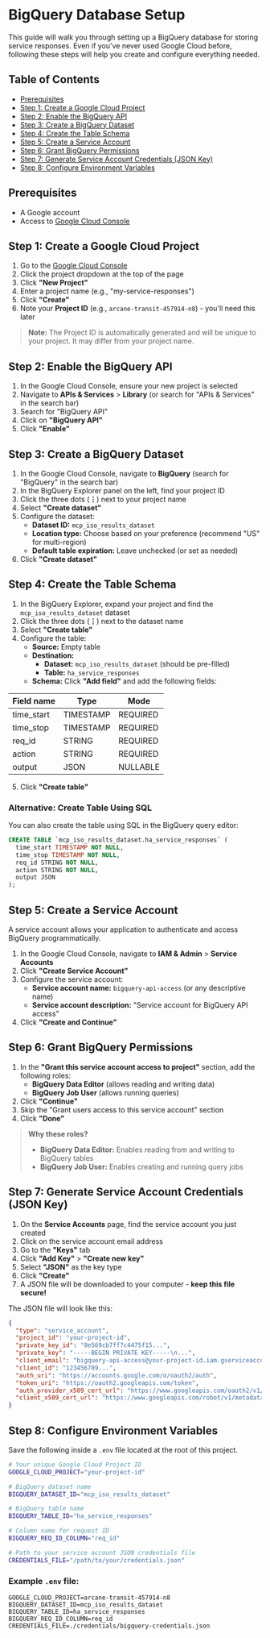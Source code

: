 # BigQuery Database Setup

This guide will walk you through setting up a BigQuery database for storing service responses. Even if you've never used Google Cloud before, following these steps will help you create and configure everything needed.

## Table of Contents
- [Prerequisites](#prerequisites)
- [Step 1: Create a Google Cloud Project](#step-1-create-a-google-cloud-project)
- [Step 2: Enable the BigQuery API](#step-2-enable-the-bigquery-api)
- [Step 3: Create a BigQuery Dataset](#step-3-create-a-bigquery-dataset)
- [Step 4: Create the Table Schema](#step-4-create-the-table-schema)
- [Step 5: Create a Service Account](#step-5-create-a-service-account)
- [Step 6: Grant BigQuery Permissions](#step-6-grant-bigquery-permissions)
- [Step 7: Generate Service Account Credentials (JSON Key)](#step-7-generate-service-account-credentials-json-key)
- [Step 8: Configure Environment Variables](#step-8-configure-environment-variables)

## Prerequisites

- A Google account
- Access to [Google Cloud Console](https://console.cloud.google.com/)

## Step 1: Create a Google Cloud Project

1. Go to the [Google Cloud Console](https://console.cloud.google.com/)
2. Click the project dropdown at the top of the page
3. Click **"New Project"**
4. Enter a project name (e.g., "my-service-responses")
5. Click **"Create"**
6. Note your **Project ID** (e.g., `arcane-transit-457914-n8`) - you'll need this later

> **Note:** The Project ID is automatically generated and will be unique to your project. It may differ from your project name.

## Step 2: Enable the BigQuery API

1. In the Google Cloud Console, ensure your new project is selected
2. Navigate to **APIs & Services** > **Library** (or search for "APIs & Services" in the search bar)
3. Search for "BigQuery API"
4. Click on **"BigQuery API"**
5. Click **"Enable"**

## Step 3: Create a BigQuery Dataset

1. In the Google Cloud Console, navigate to **BigQuery** (search for "BigQuery" in the search bar)
2. In the BigQuery Explorer panel on the left, find your project ID
3. Click the three dots (**⋮**) next to your project name
4. Select **"Create dataset"**
5. Configure the dataset:
   - **Dataset ID:** `mcp_iso_results_dataset`
   - **Location type:** Choose based on your preference (recommend "US" for multi-region)
   - **Default table expiration:** Leave unchecked (or set as needed)
6. Click **"Create dataset"**

## Step 4: Create the Table Schema

1. In the BigQuery Explorer, expand your project and find the `mcp_iso_results_dataset` dataset
2. Click the three dots (**⋮**) next to the dataset name
3. Select **"Create table"**
4. Configure the table:
   - **Source:** Empty table
   - **Destination:**
     - **Dataset:** `mcp_iso_results_dataset` (should be pre-filled)
     - **Table:** `ha_service_responses`
   - **Schema:** Click **"Add field"** and add the following fields:

| Field name  | Type      | Mode     |
|-------------|-----------|----------|
| time_start  | TIMESTAMP | REQUIRED |
| time_stop   | TIMESTAMP | REQUIRED |
| req_id      | STRING    | REQUIRED |
| action      | STRING    | REQUIRED |
| output      | JSON      | NULLABLE |

5. Click **"Create table"**

### Alternative: Create Table Using SQL

You can also create the table using SQL in the BigQuery query editor:

```sql
CREATE TABLE `mcp_iso_results_dataset.ha_service_responses` (
  time_start TIMESTAMP NOT NULL,
  time_stop TIMESTAMP NOT NULL,
  req_id STRING NOT NULL,
  action STRING NOT NULL,
  output JSON
);
```

## Step 5: Create a Service Account

A service account allows your application to authenticate and access BigQuery programmatically.

1. In the Google Cloud Console, navigate to **IAM & Admin** > **Service Accounts**
2. Click **"Create Service Account"**
3. Configure the service account:
   - **Service account name:** `bigquery-api-access` (or any descriptive name)
   - **Service account description:** "Service account for BigQuery API access"
4. Click **"Create and Continue"**

## Step 6: Grant BigQuery Permissions

1. In the **"Grant this service account access to project"** section, add the following roles:
   - **BigQuery Data Editor** (allows reading and writing data)
   - **BigQuery Job User** (allows running queries)
2. Click **"Continue"**
3. Skip the "Grant users access to this service account" section
4. Click **"Done"**

> **Why these roles?**
> - **BigQuery Data Editor:** Enables reading from and writing to BigQuery tables
> - **BigQuery Job User:** Enables creating and running query jobs

## Step 7: Generate Service Account Credentials (JSON Key)

1. On the **Service Accounts** page, find the service account you just created
2. Click on the service account email address
3. Go to the **"Keys"** tab
4. Click **"Add Key"** > **"Create new key"**
5. Select **"JSON"** as the key type
6. Click **"Create"**
7. A JSON file will be downloaded to your computer - **keep this file secure!**

The JSON file will look like this:

```json
{
  "type": "service_account",
  "project_id": "your-project-id",
  "private_key_id": "8e569cb7ff7c4475f15...",
  "private_key": "-----BEGIN PRIVATE KEY-----\n...",
  "client_email": "bigquery-api-access@your-project-id.iam.gserviceaccount.com",
  "client_id": "123456789...",
  "auth_uri": "https://accounts.google.com/o/oauth2/auth",
  "token_uri": "https://oauth2.googleapis.com/token",
  "auth_provider_x509_cert_url": "https://www.googleapis.com/oauth2/v1/certs",
  "client_x509_cert_url": "https://www.googleapis.com/robot/v1/metadata/x509/..."
}
```

## Step 8: Configure Environment Variables

Save the following inside a `.env` file located at the root of this project.
```bash
# Your unique Google Cloud Project ID
GOOGLE_CLOUD_PROJECT="your-project-id"

# BigQuery dataset name
BIGQUERY_DATASET_ID="mcp_iso_results_dataset"

# BigQuery table name
BIGQUERY_TABLE_ID="ha_service_responses"

# Column name for request ID
BIGQUERY_REQ_ID_COLUMN="req_id"

# Path to your service account JSON credentials file
CREDENTIALS_FILE="/path/to/your/credentials.json"
```

### Example `.env` file:

```
GOOGLE_CLOUD_PROJECT=arcane-transit-457914-n8
BIGQUERY_DATASET_ID=mcp_iso_results_dataset
BIGQUERY_TABLE_ID=ha_service_responses
BIGQUERY_REQ_ID_COLUMN=req_id
CREDENTIALS_FILE=./credentials/bigquery-credentials.json
```


